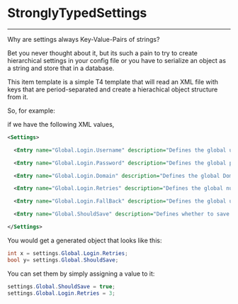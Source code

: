# StronglyTypedSettings
----------

Why are settings always Key-Value-Pairs of strings?

Bet you never thought about it, but its such a pain to try to create hierarchical settings in your config file or you have to serialize an object as a string and store that in a database.

This item template is a simple T4 template that will read an XML file with keys that are period-separated and create a hierachical object structure from it.

So, for example:

if we have the following XML values, 

```xml
<Settings>

  <Entry name="Global.Login.Username" description="Defines the global username for determining how to get in" type="string">eddie</Entry>

  <Entry name="Global.Login.Password" description="Defines the global password for determining how to get in" type="string">eddie</Entry>

  <Entry name="Global.Login.Domain" description="Defines the global Domain for determining how to get in" type="string">eddie</Entry>

  <Entry name="Global.Login.Retries" description="Defines the global number of allowed retries" type="int">3</Entry>

  <Entry name="Global.Login.FallBack" description="Defines the global username for determining how to get in" type="string">eddie</Entry>

  <Entry name="Global.ShouldSave" description="Defines whether to save or not" type="bool">true</Entry>

</Settings>
```


You would get a generated object that looks like this:

```csharp
int x = settings.Global.Login.Retries;
bool y= settings.Global.ShouldSave;
``` 
You can set them by simply assigning a value to it:

```csharp
settings.Global.ShouldSave = true;
settings.Global.Login.Retries = 3;
```
